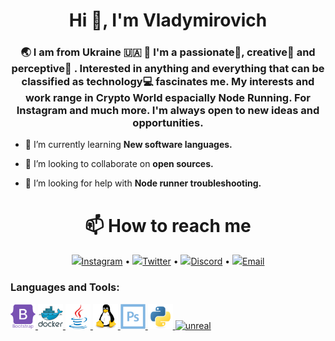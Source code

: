 <h1 align="center">Hi 👋, I'm Vladymirovich</h1>
<h3 align="center">🌏 I am from Ukraine 🇺🇦 👀 I'm a passionate🥇, creative🎨 and perceptive🔭 . Interested in anything and everything that can be classified as technology💻 fascinates me. My interests and work range in Crypto World espacially Node Running. For Instagram and much more. I'm always open to new ideas and opportunities.</h3>

- 🌱 I’m currently learning **New software languages.**

- 👯 I’m looking to collaborate on **open sources.**

- 🤝 I’m looking for help with **Node runner troubleshooting.**

<h1 align="center"> 📫 How to reach me</h1>

 <p align="center">
  <a href="https://www.instagram.com/vladymirovich33/"><img src="https://img.icons8.com/color/96/000000/instagram.png" height="16"/>Instagram</a> •
  <a href="https://twitter.com/vladymirovich33"><img src="https://img.icons8.com/color/96/000000/twitter-circled.png" height="16"/>Twitter</a> •
  <a href="https://discord.com/channels/@vladymirovich | Sui Global#7179"><img src="https://img.icons8.com/color/96/000000/discord.png" height="16"/>Discord</a> •
  <a href="mailto:vladymirovich33@gmail.com"><img src="https://img.icons8.com/color/96/000000/email.png" height="16"/>Email</a>
</p>

<h3 align="left">Languages and Tools:</h3>

<p align="left"> 
  <a href="https://getbootstrap.com" target="_blank" rel="noreferrer"> <img src="https://raw.githubusercontent.com/devicons/devicon/master/icons/bootstrap/bootstrap-plain-wordmark.svg" alt="bootstrap" width="40" height="40"/> </a> 
  <a href="https://www.docker.com/" target="_blank" rel="noreferrer"> <img src="https://raw.githubusercontent.com/devicons/devicon/master/icons/docker/docker-original-wordmark.svg" alt="docker" width="40" height="40"/> </a> 
  <a href="https://www.java.com" target="_blank" rel="noreferrer"> <img src="https://raw.githubusercontent.com/devicons/devicon/master/icons/java/java-original.svg" alt="java" width="40" height="40"/> </a> 
  <a href="https://www.linux.org/" target="_blank" rel="noreferrer"> <img src="https://raw.githubusercontent.com/devicons/devicon/master/icons/linux/linux-original.svg" alt="linux" width="40" height="40"/> </a> 
  <a href="https://www.photoshop.com/en" target="_blank" rel="noreferrer"> <img src="https://raw.githubusercontent.com/devicons/devicon/master/icons/photoshop/photoshop-line.svg" alt="photoshop" width="40" height="40"/> </a> 
  <a href="https://www.python.org" target="_blank" rel="noreferrer"> <img src="https://raw.githubusercontent.com/devicons/devicon/master/icons/python/python-original.svg" alt="python" width="40" height="40"/> </a> 
  <a href="https://unrealengine.com/" target="_blank" rel="noreferrer"> <img src="https://raw.githubusercontent.com/kenangundogan/fontisto/036b7eca71aab1bef8e6a0518f7329f13ed62f6b/icons/svg/brand/unreal-engine.svg" alt="unreal" width="40" height="40"/> </a> 
</p>


<!---
Vladymirovich/Vladymirovich is a ✨ special ✨ repository because its `README.md` (this file) appears on your GitHub profile.
You can click the Preview link to take a look at your changes.
--->
